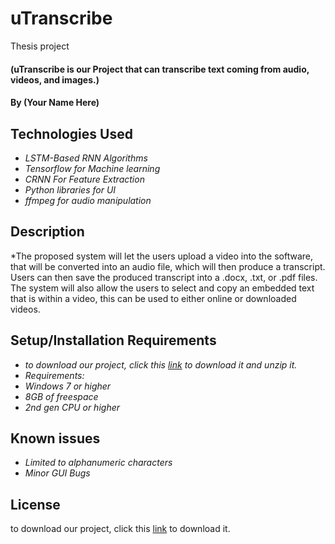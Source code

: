 # uTranscribe
Thesis project
#### (uTranscribe is our Project that can transcribe text coming from audio, videos, and images.)

#### By (Your Name Here)

## Technologies Used

* _LSTM-Based RNN Algorithms_
* _Tensorflow for Machine learning_
* _CRNN For Feature Extraction_
* _Python libraries for UI_
* _ffmpeg for audio manipulation_

## Description

*The proposed system will let the users upload a video into the software, that will be converted into an audio file, which will then produce a transcript. Users can then save the produced transcript into a .docx, .txt, or .pdf files. The system will also allow the users to select and copy an embedded text that is within a video, this can be used to either online or downloaded videos.

## Setup/Installation Requirements

* _to download our project, click this [link](https://drive.google.com/file/d/1DCY75HhHWXhNfGsFH89op-bYVlKpVkSq/view?usp=sharing) to download it and unzip it._
* _Requirements:_
* _Windows 7 or higher_
* _8GB of freespace_
* _2nd gen CPU or higher_

## Known issues

* _Limited to alphanumeric characters_
* _Minor GUI Bugs_

## License

to download our project, click this [link](https://drive.google.com/file/d/1DCY75HhHWXhNfGsFH89op-bYVlKpVkSq/view?usp=sharing) to download it.
